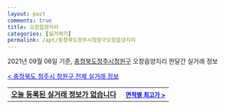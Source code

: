 ```yaml
---
layout: post
comments: true
title: 오창읍양지리
categories: [실거래가]
permalink: /apt/충청북도청주시청원구오창읍양지리
---
```


2021년 09월 06일 기준, <a href="/apt/충청북도청주시청원구">충청북도청주시청원구</a> 오창읍양지리 한달간 실거래 정보

<a style="color: blue;" href="/apt/충청북도청주시청원구">< 충청북도 청주시 청원구 전체 실거래 정보</a>
<!---- start ---->
<table>
  <tr>
    <td colspan="4" style="font-weight: bold;"><a href="/apt/충청북도청주시청원구오창읍양지리{name_without_space}">오늘 등록된 실거래 정보가 없습니다</a> &nbsp;&nbsp;&nbsp; <a style="color: blue; font-size: smaller;" href="/apt/충청북도청주시청원구오창읍양지리{name_without_space}">면적별 최고가 ></a></td>
  </tr>
    
</table>
<!---- end ---->
    